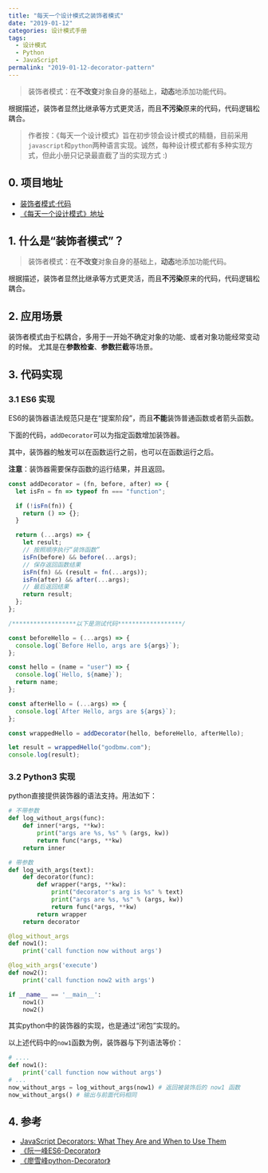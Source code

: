 ```yaml
---
title: "每天一个设计模式之装饰者模式"
date: "2019-01-12"
categories: 设计模式手册
tags:
  - 设计模式
  - Python
  - JavaScript
permalink: "2019-01-12-decorator-pattern"
---
```


> 装饰者模式：在**不改变**对象自身的基础上，**动态**地添加功能代码。

根据描述，装饰者显然比继承等方式更灵活，而且**不污染**原来的代码，代码逻辑松耦合。

<!-- more -->

> 作者按：《每天一个设计模式》旨在初步领会设计模式的精髓，目前采用`javascript`和`python`两种语言实现。诚然，每种设计模式都有多种实现方式，但此小册只记录最直截了当的实现方式 :)

## 0. 项目地址

- [装饰者模式·代码](https://github.com/dongyuanxin/design-pattern-demos/tree/master/decorator_pattern)
- [《每天一个设计模式》地址](https://godbmw.com/categories/%E6%AF%8F%E5%A4%A9%E4%B8%80%E4%B8%AA%E8%AE%BE%E8%AE%A1%E6%A8%A1%E5%BC%8F)

## 1. 什么是“装饰者模式”？

> 装饰者模式：在**不改变**对象自身的基础上，**动态**地添加功能代码。  

根据描述，装饰者显然比继承等方式更灵活，而且**不污染**原来的代码，代码逻辑松耦合。

## 2. 应用场景

装饰者模式由于松耦合，多用于一开始不确定对象的功能、或者对象功能经常变动的时候。
尤其是在**参数检查**、**参数拦截**等场景。

## 3. 代码实现

### 3.1 ES6 实现

ES6的装饰器语法规范只是在“提案阶段”，而且**不能**装饰普通函数或者箭头函数。

下面的代码，`addDecorator`可以为指定函数增加装饰器。

其中，装饰器的触发可以在函数运行之前，也可以在函数运行之后。

**注意**：装饰器需要保存函数的运行结果，并且返回。

```javascript
const addDecorator = (fn, before, after) => {
  let isFn = fn => typeof fn === "function";

  if (!isFn(fn)) {
    return () => {};
  }

  return (...args) => {
    let result;
    // 按照顺序执行“装饰函数”
    isFn(before) && before(...args);
    // 保存返回函数结果
    isFn(fn) && (result = fn(...args));
    isFn(after) && after(...args);
    // 最后返回结果
    return result;
  };
};

/******************以下是测试代码******************/

const beforeHello = (...args) => {
  console.log(`Before Hello, args are ${args}`);
};

const hello = (name = "user") => {
  console.log(`Hello, ${name}`);
  return name;
};

const afterHello = (...args) => {
  console.log(`After Hello, args are ${args}`);
};

const wrappedHello = addDecorator(hello, beforeHello, afterHello);

let result = wrappedHello("godbmw.com");
console.log(result);
```

### 3.2 Python3 实现

python直接提供装饰器的语法支持。用法如下：

```python
# 不带参数
def log_without_args(func):
    def inner(*args, **kw):
        print("args are %s, %s" % (args, kw))
        return func(*args, **kw)
    return inner

# 带参数
def log_with_args(text):
    def decorator(func):
        def wrapper(*args, **kw):
            print("decorator's arg is %s" % text)
            print("args are %s, %s" % (args, kw))
            return func(*args, **kw)
        return wrapper
    return decorator

@log_without_args
def now1():
    print('call function now without args')

@log_with_args('execute')
def now2():
    print('call function now2 with args')

if __name__ == '__main__':
    now1()
    now2()
```

其实python中的装饰器的实现，也是通过“闭包”实现的。

以上述代码中的`now1`函数为例，装饰器与下列语法等价：

```python
# ....
def now1():
    print('call function now without args')
# ... 
now_without_args = log_without_args(now1) # 返回被装饰后的 now1 函数
now_without_args() # 输出与前面代码相同
```


## 4. 参考

- [JavaScript Decorators: What They Are and When to Use Them](https://www.sitepoint.com/javascript-decorators-what-they-are/)
- [《阮一峰ES6-Decorator》](http://es6.ruanyifeng.com/#docs/decorator)
- [《廖雪峰python-Decorator》](https://www.liaoxuefeng.com/wiki/0014316089557264a6b348958f449949df42a6d3a2e542c000/0014318435599930270c0381a3b44db991cd6d858064ac0000)